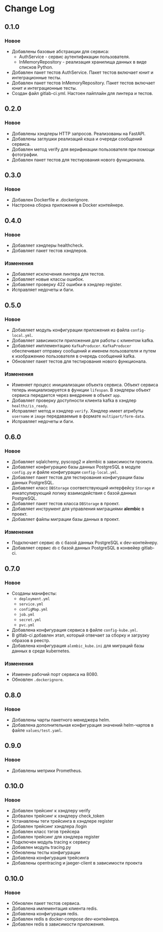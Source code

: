 # Change Log

## 0.1.0

### Новое

- Добавлены базовые абстракции для сервиса:
    - AuthService - сервис аутентификации пользователя.
    - InMemoryRepository - реализация хранилища данных в виде списков Python.
- Добавлен пакет тестов AuthService. Пакет тестов включает юнит и интеграционные тесты.
- Добавлен пакет тестов InMemoryRepository. Пакет тестов включает юнит и интеграционные тесты.
- Создан файл gitlab-ci.yml. Настоен пайплайн для линтера и тестов.

## 0.2.0

### Новое

- Добавлены хэндлеры HTTP запросов. Реализованы на FastAPI.
- Добавлены заглушки реализаций кэша и очереди сообщений сервиса.
- Добавлен метод verify для верификации пользователя при помощи фотографии.
- Добавлен пакет тестов для тестирования нового функционала.

## 0.3.0

### Новое

- Добавлен Dockerfile и .dockerignore.
- Настроена сборка приложения в Docker контейнере.

## 0.4.0

### Новое

- Добавляет хэндлеры healthcheck.
- Добавляет пакет тестов хэндлеров.

### Изменения

- Добавляет исключения линтера для тестов.
- Добавляет новые классы ошибок.
- Добавляет проверку 422 ошибки в хэндлер register.
- Исправляет недочеты и баги.

## 0.5.0

### Новое

- Добавляет модуль конфигурации приложения из файла `config-local.yml`.
- Добавляет зависимости приложения для работы с клиентом kafka.
- Добавляет имплементацию `KafkaProducer`. `KafkaProducer` обеспечивает отправку сообщений и именем пользователя и путем к изображению пользователя в очередь сообщений kafka.
- Обновляет пакет тестов для тестирования нового функционала.

### Изменения

- Изменяет процесс инициализации объекта сервиса. Объект сервиса теперь инициализируется в функции `lifespan`. В хэндлеры объект сервиса передается через внедрение в объект `app`.
- Добавляет проверку доступности клиента kafka в хэндлер `healthz/is_ready`.
- Исправляет метод и хэндлер `verify`. Хэндлер имеет атрибуты `username` и `image` передаваемые в формате `multipart/form-data`.
- Исправляет недочеты и баги.

## 0.6.0

### Новое

- Добавляет sqlalchemy, pyscopg2 и alembic в зависимости проекта.
- Добавляет конфигурацию базы данных PostgreSQL в модуле `config.py` и файле конфигурации `config-local.yml`.
- Добавляет пакет тестов для тестирования конфигурации базы данных PostgreSQL.
- Добавляет класс `DBStorage` соответствующий интерфейсу `Storage` и инкапсулирующий логику взаимодействия с базой данных PostgreSQL.
- Добавляет пакет тестов класса `DBStorage` в проект.
- Добавляет инструмент для управления миграциями **alembic** в проект.
- Добавляет файлы миграции базы данных в проект.

### Изменения

- Подключает сервис `db` с базой данных PostgreSQL к dev-контейнеру.
- Добавляет сервис `db` с базой данных PostgreSQL в конвейер gitlab-ci.

## 0.7.0

### Новое

- Созданы манифесты:
	- `deployment.yml`
	- `service.yml`
	- `configMap.yml`
	- `job.yml`
	- `secret.yml`
	- `pvc.yml`
- Добавлена конфигурация сервиса в файле `config-kube.yml`.
- В gitlab-ci добавлен этап, который отвечает за сборку и загрузку образов в реестр.
- Добавлена конфигурация `alembic_kube.ini` для миграций базы данных в среде kubernetes.

### Изменения

- Изменен рабочий порт сервиса на 8080.
- Обновлен `.dockerignore`.

## 0.8.0

### Новое

- Добавлены чарты пакетного менеджера helm.
- Добавлена дополнительная конфигурация значений helm-чартов в файле `values/test.yaml`.

## 0.9.0

### Новое

- Добавлены метрики Prometheus.

## 0.10.0

### Новое

- Добавлен трейсинг к хэндлеру verify
- Добвален трейсинг к хэндлеру check_token
- Устанавлены теги трейсинга в хэндлере register
- Добавлен трейсинг хэндлера /login
- Добавлен класс тэгов трейсера
- Добавлен трейсинг для хэндлера register
- Подключен модуль tracing к сервису
- Добавлен модуль tracing.py
- Обновлены тесты конфигурации
- Добавлена конфигурация трейсинга
- Добавлены opentracing и jaeger-client в зависимости проекта

## 0.10.0

### Новое

- Обновлен пакет тестов сервиса.
- Добавлена имлементация клиента redis.
- Добавлена конфигурация redis.
- Добавлен redis в docker-compose dev-контейнера.
- Добавлен redis в зависимости приложения.
